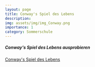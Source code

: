 ```yaml
---
layout: page
title: Conway's Spiel des Lebens
description: 
img: assets/img/img_Conway.png
importance: 1
category: Sommerschule
---
```



<h5 style="color: var(--global-theme-color);"> Conway's Spiel des Lebens ausprobieren</h5>

<a href="/apps/conway/" target="_blank" rel="noopener noreferrer">Conway's Spiel des Lebens</a>